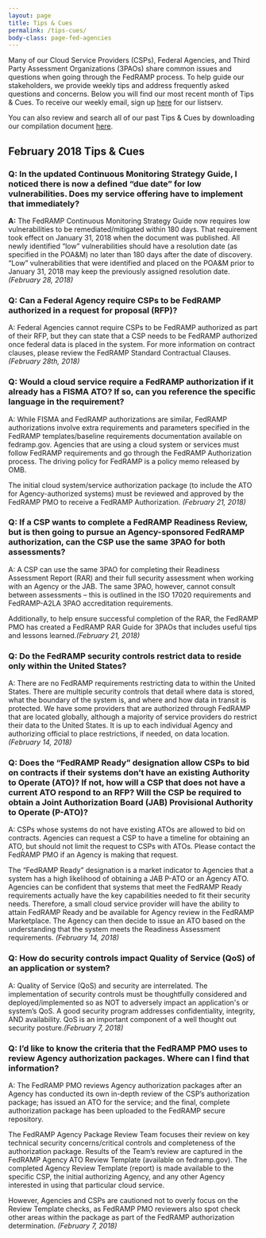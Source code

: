 ```yaml
---
layout: page
title: Tips & Cues
permalink: /tips-cues/
body-class: page-fed-agencies
---
```


Many of our Cloud Service Providers (CSPs), Federal Agencies, and Third Party Assessment Organizations (3PAOs) share common issues and questions when going through the FedRAMP process. To help guide our stakeholders, we provide weekly tips and address frequently asked questions and concerns. Below you will find our most recent month of Tips & Cues. To receive our weekly email, sign up [here](https://public.govdelivery.com/accounts/USGSA/subscriber/new?qsp=USGSA_2224) for our listserv. 

You can also review and search all of our past Tips & Cues by downloading our compilation document <a href="{{site.baseurl}}/assets/resources/documents/FedRAMP_Tips_and_Cues.pdf">here</a>.

<h2>February 2018 Tips & Cues</h2>
<div class="q1">
<h3>Q: In the updated Continuous Monitoring Strategy Guide, I noticed there is now a defined “due date” for low vulnerabilities. Does my service offering have to implement that immediately?</h3>

<p><strong>A:</strong> The FedRAMP Continuous Monitoring Strategy Guide now requires low vulnerabilities to be remediated/mitigated within 180 days. That requirement took effect on January 31, 2018 when the document was published. All newly identified “low” vulnerabilities should have a resolution date (as specified in the POA&M) no later than 180 days after the date of discovery. “Low” vulnerabilities that were identified and placed on the POA&M prior to January 31, 2018 may keep the previously assigned resolution date. <em>(February 28, 2018) </em>
</p>
</div>

<div class="q2">
<h3>Q: Can a Federal Agency require CSPs to be FedRAMP authorized in a request for proposal (RFP)?</h3>

<p>A: Federal Agencies cannot require CSPs to be FedRAMP authorized as part of their RFP, but they can state that a CSP needs to be FedRAMP authorized once federal data is placed in the system. For more information on contract clauses, please review the FedRAMP Standard Contractual Clauses. <em>(February 28th, 2018)</em> 
</p>
</div>

<div class="q2">
<h3>Q: Would a cloud service require a FedRAMP authorization if it already has a FISMA ATO? If so, can you reference the specific language in the requirement?</h3>

<p>A: While FISMA and FedRAMP authorizations are similar, FedRAMP authorizations involve extra requirements and parameters specified in the FedRAMP templates/baseline requirements documentation available on fedramp.gov. Agencies that are using a cloud system or services must follow FedRAMP requirements and go through the FedRAMP Authorization process. The driving policy for FedRAMP is a policy memo released by OMB.
</p>
<p>
The initial cloud system/service authorization package (to include the ATO for Agency-authorized systems) must be reviewed and approved by the FedRAMP PMO to receive a FedRAMP Authorization. <em>(February 21, 2018)</em> 
</p>
</div>

<div class="q2">
<h3>Q: If a CSP wants to complete a FedRAMP Readiness Review, but is then going to pursue an Agency-sponsored FedRAMP authorization, can the CSP use the same 3PAO for both assessments?
</h3>

<p>A: A CSP can use the same 3PAO for completing their Readiness Assessment Report (RAR) and their full security assessment when working with an Agency or the JAB. The same 3PAO, however, cannot consult between assessments – this is outlined in the ISO 17020 requirements and FedRAMP-A2LA 3PAO accreditation requirements.
</p>
<p>
Additionally, to help ensure successful completion of the RAR, the FedRAMP PMO has created a FedRAMP RAR Guide for 3PAOs that includes useful tips and lessons learned.<em>(February 21, 2018)</em> 
</p>
</div>

<div class="q3">

<h3>Q: Do the FedRAMP security controls restrict data to reside only within the United States?</h3>

<p>A: There are no FedRAMP requirements restricting data to within the United States. There are multiple security controls that detail where data is stored, what the boundary of the system is, and where and how data in transit is protected. We have some providers that are authorized through FedRAMP that are located globally, although a majority of service providers do restrict their data to the United States. It is up to each individual Agency and authorizing official to place restrictions, if needed, on data location. <em>(February 14, 2018) </em>
</p>
</div>

<div class="q3">

<h3>Q: Does the “FedRAMP Ready” designation allow CSPs to bid on contracts if their systems don’t have an existing Authority to Operate (ATO)? If not, how will a CSP that does not have a current ATO respond to an RFP? Will the CSP be required to obtain a Joint Authorization Board (JAB) Provisional Authority to Operate (P-ATO)?</h3>

<p>A: CSPs whose systems do not have existing ATOs are allowed to bid on contracts. Agencies can request a CSP to have a timeline for obtaining an ATO, but should not limit the request to CSPs with ATOs. Please contact the FedRAMP PMO if an Agency is making that request.
</p>
<p>
The “FedRAMP Ready” designation is a market indicator to Agencies that a system has a high likelihood of obtaining a JAB P-ATO or an Agency ATO. Agencies can be confident that systems that meet the FedRAMP Ready requirements actually have the key capabilities needed to fit their security needs. Therefore, a small cloud service provider will have the ability to attain FedRAMP Ready and be available for Agency review in the FedRAMP Marketplace. The Agency can then decide to issue an ATO based on the understanding that the system meets the Readiness Assessment requirements. <em>(February 14, 2018)</em> 
</p>
</div>

<div class="q3">

<h3>Q: How do security controls impact Quality of Service (QoS) of an application or system?</h3>

<p>A: Quality of Service (QoS) and security are interrelated. The implementation of security controls must be thoughtfully considered and deployed/implemented so as NOT to adversely impact an application's or system’s QoS. A good security program addresses confidentiality, integrity, AND availability. QoS is an important component of a well thought out security posture.<em>(February 7, 2018)</em> 
</p>
</div>

<div class="q3">

<h3>Q: I’d like to know the criteria that the FedRAMP PMO uses to review Agency authorization packages. Where can I find that information?</h3>

<p>A: The FedRAMP PMO reviews Agency authorization packages after an Agency has conducted its own in-depth review of the CSP’s authorization package; has issued an ATO for the service; and the final, complete authorization package has been uploaded to the FedRAMP secure repository.
</p>
<p>
The FedRAMP Agency Package Review Team focuses their review on key technical security concerns/critical controls and completeness of the authorization package. Results of the Team’s review are captured in the FedRAMP Agency ATO Review Template (available on fedramp.gov). The completed Agency Review Template (report) is made available to the specific CSP, the initial authorizing Agency, and any other Agency interested in using that particular cloud service.
</p>
<p>
However, Agencies and CSPs are cautioned not to overly focus on the Review Template checks, as FedRAMP PMO reviewers also spot­ check other areas within the package as part of the FedRAMP authorization determination.
<em>(February 7, 2018)</em> 
</p>
</div>
